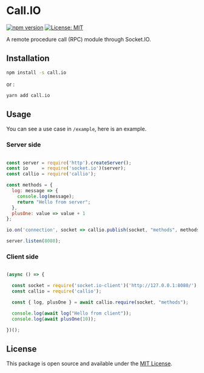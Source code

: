 
# Call.IO

[![npm version](https://badge.fury.io/js/take-easy.svg)](https://www.npmjs.com/package/call.io)
[![License: MIT](https://img.shields.io/badge/License-MIT-yellow.svg)](https://opensource.org/licenses/MIT)

A remote procedure call (RPC) module through Socket.IO.

## Installation

```bash
npm install -s call.io
```

or :

```bash
yarn add call.io
```

## Usage

You can see a use case in `/example`, here is an example.

### Server side

```javascript

const server = require('http').createServer();
const io     = require('socket.io')(server);
const callio = require('callio');

const methods = {
  log: message => {
    console.log(message);
    return "Hello from server";
  },
  plusOne: value => value + 1
};

io.on('connection', socket => callio.publish(socket, "methods", methods));

server.listen(8080);

```

### Client side

```javascript

(async () => {

  const socket = require('socket.io-client')('http://127.0.0.1:8080/');
  const callio = require('callio');

  const { log, plusOne } = await callio.require(socket, "methods");

  console.log(await log("Hello from client"));
  console.log(await plusOne(10));

})();

```

## License

This package is open source and available under the [MIT License](https://opensource.org/licenses/MIT).
